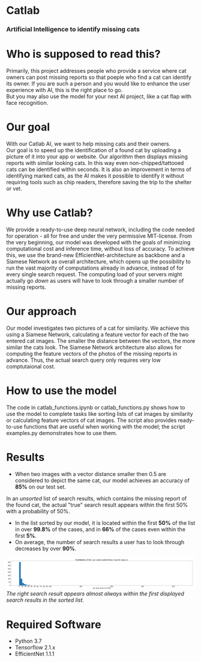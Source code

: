 # Catlab
### Artificial Intelligence to identify missing cats

# Who is supposed to read this?
Primarily, this project addresses people who provide a service where cat owners can post missing reports so that poeple who find a cat can identify its owner. If you are such a person and you would like to enhance the user experience with AI, this is the right place to go. <br>
But you may also use the model for your next AI project, like a cat flap with face recognition.

# Our goal
With our Catlab AI, we want to help missing cats and their owners. <br>
Our goal is to speed up the identification of a found cat by uploading a picture of it into your app or website. Our algorithm then displays missing reports with similar looking cats. In this way even non-chipped/tattooed cats can be identified within seconds. It is also an improvement in terms of identifying marked cats, as the AI makes it possible to identify it without requiring tools such as chip readers, therefore saving the trip to the shelter or vet.

# Why use Catlab?
We provide a ready-to-use deep neural network, including the code needed for operation - all for free and under the very permissive MIT-license. From the very beginning, our model was developed with the goals of minimizing computational cost and inference time, without loss of accuracy. To achieve this, we use the brand-new EfficientNet-architecture as backbone and a Siamese Network as overall architecture, which opens up the possibility to run the vast majority of computations already in advance, instead of for every single search request. The computing load of your servers might actually go _down_ as users will have to look through a smaller number of missing reports.

# Our approach
Our model investigates two pictures of a cat for similarity. We achieve this using a Siamese Network, calculating a feature vector for each of the two entered cat images. The smaller the distance between the vectors, the more similar the cats look. 
The Siamese Network architecture also allows for computing the feature vectors of the photos of the missing reports in advance. Thus, the actual search query only requires very low comptutaional cost. 

# How to use the model
The code in catlab_functions.ipynb or catlab_functions.py shows how to use the model to complete tasks like sorting lists of cat images by similarity or calculating feature vectors of cat images. The script also provides ready-to-use functions that are useful when working with the model; the script examples.py demonstrates how to use them.

# Results
* When two images with a vector distance smaller then 0.5 are considered to depict the same cat, our model achieves an accuracy of **85%** on our test set.

In an _unsorted_ list of search results, which contains the missing report of the found cat, the actual "true" search result appears within the first 50% with a probability of 50%. <br>
* In the list sorted by our model, it is located within the first **50%** of the list in over **99.8%** of the cases, and in **66%** of the cases even within the first **5%**. <br>
* On average, the number of search results a user has to look through decreases by over **90%**.

![Histogram](https://github.com/Leonard-P/Catlab/blob/main/histogram.png)
_The right search result appears almost always within the first displayed search results in the sorted list._

# Required Software
* Python 3.7
* Tensorflow 2.1.x
* EfficientNet 1.1.1
